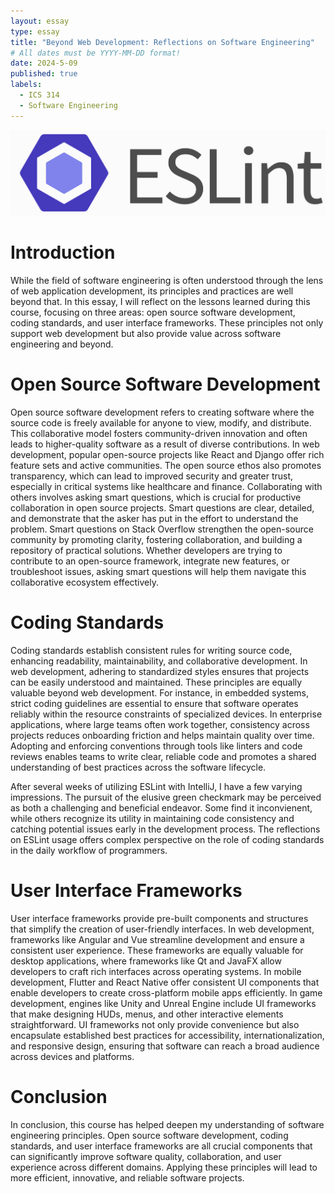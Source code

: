 ```yaml
---
layout: essay
type: essay
title: "Beyond Web Development: Reflections on Software Engineering"
# All dates must be YYYY-MM-DD format!
date: 2024-5-09
published: true
labels:
  - ICS 314
  - Software Engineering
---
```


<div class="text-center p-4">
  <img src="../img/coding-standards/eslint.png" class="img-thumbnail" >
</div>

<h1>Introduction</h1>

While the field of software engineering is often understood through the lens of web application development, its principles and practices are well beyond that. In this essay, I will reflect on the lessons learned during this course, focusing on three areas: open source software development, coding standards, and user interface frameworks. These principles not only support web development but also provide value across software engineering and beyond.

<h1>Open Source Software Development</h1>

Open source software development refers to creating software where the source code is freely available for anyone to view, modify, and distribute. This collaborative model fosters community-driven innovation and often leads to higher-quality software as a result of diverse contributions. In web development, popular open-source projects like React and Django offer rich feature sets and active communities. The open source ethos also promotes transparency, which can lead to improved security and greater trust, especially in critical systems like healthcare and finance. Collaborating with others involves asking smart questions, which is crucial for productive collaboration in open source projects. Smart questions are clear, detailed, and demonstrate that the asker has put in the effort to understand the problem. Smart questions on Stack Overflow strengthen the open-source community by promoting clarity, fostering collaboration, and building a repository of practical solutions. Whether developers are trying to contribute to an open-source framework, integrate new features, or troubleshoot issues, asking smart questions will help them navigate this collaborative ecosystem effectively.

<h1>Coding Standards</h1>

Coding standards establish consistent rules for writing source code, enhancing readability, maintainability, and collaborative development. In web development, adhering to standardized styles ensures that projects can be easily understood and maintained. These principles are equally valuable beyond web development. For instance, in embedded systems, strict coding guidelines are essential to ensure that software operates reliably within the resource constraints of specialized devices. In enterprise applications, where large teams often work together, consistency across projects reduces onboarding friction and helps maintain quality over time. Adopting and enforcing conventions through tools like linters and code reviews enables teams to write clear, reliable code and promotes a shared understanding of best practices across the software lifecycle.

After several weeks of utilizing ESLint with IntelliJ, I have a few varying impressions. The pursuit of the elusive green checkmark may be perceived as both a challenging and beneficial endeavor. Some find it inconvienent, while others recognize its utility in maintaining code consistency and catching potential issues early in the development process. The reflections on ESLint usage offers complex perspective on the role of coding standards in the daily workflow of programmers.

<h1>User Interface Frameworks</h1>

User interface frameworks provide pre-built components and structures that simplify the creation of user-friendly interfaces. In web development, frameworks like Angular and Vue streamline development and ensure a consistent user experience. These frameworks are equally valuable for desktop applications, where frameworks like Qt and JavaFX allow developers to craft rich interfaces across operating systems. In mobile development, Flutter and React Native offer consistent UI components that enable developers to create cross-platform mobile apps efficiently. In game development, engines like Unity and Unreal Engine include UI frameworks that make designing HUDs, menus, and other interactive elements straightforward. UI frameworks not only provide convenience but also encapsulate established best practices for accessibility, internationalization, and responsive design, ensuring that software can reach a broad audience across devices and platforms.

<h1>Conclusion</h1>

In conclusion, this course has helped deepen my understanding of software engineering principles. Open source software development, coding standards, and user interface frameworks are all crucial components that can significantly improve software quality, collaboration, and user experience across different domains. Applying these principles will lead to more efficient, innovative, and reliable software projects.